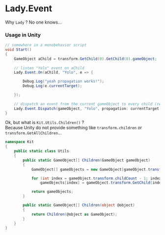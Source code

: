 # Lady.Event

Why `Lady` ? No one knows...

### Usage in Unity
```c#
// somewhere in a monobehavior script
void Start()
{
    GameObject aChild = transform.GetChild(0).GetChild(0).gameObject;
    
    // listen "Yolo" event on aChild
    Lady.Event.On(aChild, "Yolo", e => {

        Debug.Log("yeah propagation works!");
        Debug.Log(e.currentTarget);

    });
    
    // dispatch an event from the current gameObject to every child (recursively, children and grandchildren)
    Lady.Event.Dispatch(gameObject, "Yolo", propagation: currentTarget => Kit.Utils.Children(currentTarget));
}
```

Ok, but what is `Kit.Utils.Children()` ?  
Because Unity do not provide something like `transform.children` or `transform.GetAllChildren`...
```c#
namespace Kit
{
    public static class Utils
    {
        public static GameObject[] Children(GameObject gameObject)
        {
            GameObject[] gameObjects = new GameObject[gameObject.transform.childCount];

            for (int index = gameObject.transform.childCount - 1; index >= 0; index--)
                gameObjects[index] = gameObject.transform.GetChild(index).gameObject;

            return gameObjects;
        }

        public static GameObject[] Children(object @object)
        {
            return Children(@object as GameObject);
        }
    }
}
```
